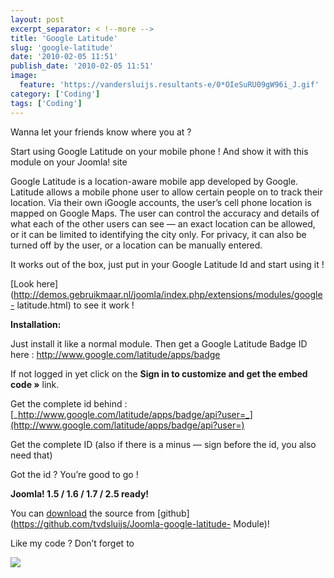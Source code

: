 ```yaml
---
layout: post
excerpt_separator: < !--more -->
title: 'Google Latitude'
slug: 'google-latitude'
date: '2010-02-05 11:51'
publish_date: '2010-02-05 11:51'
image:
  feature: 'https://vandersluijs.resultants-e/0*OIeSuRU09gW96i_J.gif'
category: ['Coding']
tags: ['Coding']
---
```

Wanna let your friends know where you at ?  
  
Start using Google Latitude on your mobile phone ! And show it with this
module on your Joomla! site  
  
Google Latitude is a location-aware mobile app developed by Google. Latitude
allows a mobile phone user to allow certain people on to track their location.
Via their own iGoogle accounts, the user’s cell phone location is mapped on
Google Maps. The user can control the accuracy and details of what each of the
other users can see — an exact location can be allowed, or it can be limited
to identifying the city only. For privacy, it can also be turned off by the
user, or a location can be manually entered.  
  
It works out of the box, just put in your Google Latitude Id and start using
it !  
  
[Look
here](http://demos.gebruikmaar.nl/joomla/index.php/extensions/modules/google-
latitude.html) to see it work !  
  
 **Installation:**  
  
Just install it like a normal module. Then get a Google Latitude Badge ID here
: <http://www.google.com/latitude/apps/badge>  
  
If not logged in yet click on the **Sign in to customize and get the embed
code »** link.  
  
Get the complete id behind :
[_http://www.google.com/latitude/apps/badge/api?user=_](http://www.google.com/latitude/apps/badge/api?user=)  
  
Get the complete ID (also if there is a minus — sign before the id, you also
need that)  
  
Got the id ? You’re good to go !  
  
 **Joomla! 1.5 / 1.6 / 1.7 / 2.5 ready!**  
  
You can [download](https://github.com/tvdsluijs/Joomla-google-latitude-Module)
the source from [github](https://github.com/tvdsluijs/Joomla-google-latitude-
Module)!  
  
Like my code ? Don’t forget to

![](https://vandersluijs.resultants-e/0*OIeSuRU09gW96i_J.gif)


